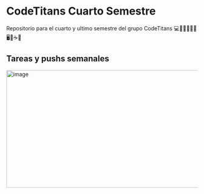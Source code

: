 # CodeTitans Cuarto Semestre

Repositorio para el cuarto y ultimo semestre del grupo CodeTitans 💻💪🏼🤘🏼🧉🖥🎉☕💼

## Tareas y pushs semanales

<img width="1193" height="310" alt="image" src="https://github.com/user-attachments/assets/ab563396-4097-416e-b729-ac0bd5edc06d" />
